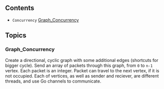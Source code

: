 ## Contents
* `Concurrency` [Graph_Concurrency](#graph-concurrency)

## Topics
### Graph_Concurrency
Create a directional, cyclic graph with some additional edges (shortcuts for bigger cycle). Send an array of packets through this graph, from `0` to `n-1` vertex. Each packet is an integer. Packet can travel to the next vertex, if it is not occupied. Each of vertices, as well as sender and reciever, are different threads, and use Go channels to communicate. 
